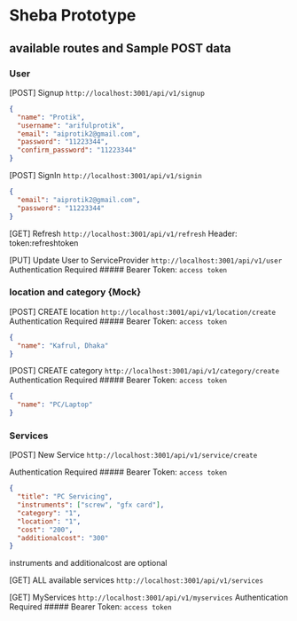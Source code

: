 # Sheba Prototype

## available routes and Sample POST data

### User

[POST] Signup `http://localhost:3001/api/v1/signup`

```json
{
  "name": "Protik",
  "username": "arifulprotik",
  "email": "aiprotik2@gmail.com",
  "password": "11223344",
  "confirm_password": "11223344"
}
```

[POST] SignIn `http://localhost:3001/api/v1/signin`

```json
{
  "email": "aiprotik2@gmail.com",
  "password": "11223344"
}
```

[GET] Refresh `http://localhost:3001/api/v1/refresh`
Header: token:refreshtoken

[PUT] Update User to ServiceProvider `http://localhost:3001/api/v1/user`
Authentication Required ##### Bearer Token: `access token`

### location and category {Mock}

[POST] CREATE location `http://localhost:3001/api/v1/location/create`
Authentication Required ##### Bearer Token: `access token`

```json
{
  "name": "Kafrul, Dhaka"
}
```

[POST] CREATE category `http://localhost:3001/api/v1/category/create`
Authentication Required ##### Bearer Token: `access token`

```json
{
  "name": "PC/Laptop"
}
```

### Services

[POST] New Service `http://localhost:3001/api/v1/service/create`

Authentication Required ##### Bearer Token: `access token`

```json
{
  "title": "PC Servicing",
  "instruments": ["screw", "gfx card"],
  "category": "1",
  "location": "1",
  "cost": "200",
  "additionalcost": "300"
}
```

instruments and additionalcost are optional

[GET] ALL available services `http://localhost:3001/api/v1/services`

[GET] MyServices `http://localhost:3001/api/v1/myservices`
Authentication Required ##### Bearer Token: `access token`
